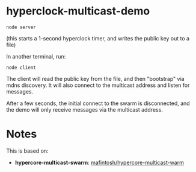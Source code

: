 # hyperclock-multicast-demo

`node server`

(this starts a 1-second hyperclock timer, and writes the
public key out to a file)

In another terminal, run:

`node client`

The client will read the public key from the file, and then "bootstrap"
via mdns discovery. It will also connect to the multicast address and
listen for messages.

After a few seconds, the initial connect to the swarm is disconnected,
and the demo will only receive messages via the multicast address.

# Notes

This is based on:

* **hypercore-multicast-swarm**: [mafintosh/hypercore-multicast-warm](https://github.com/mafintosh/hypercore-multicast-swarm)

